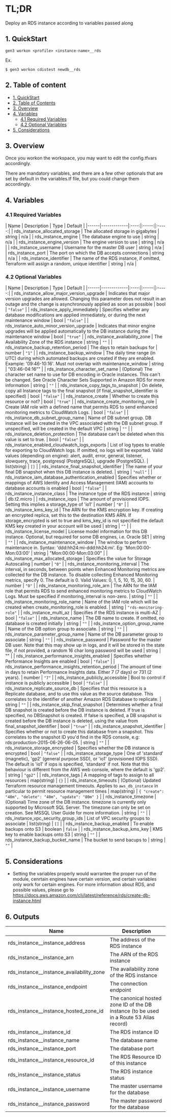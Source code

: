 # TL;DR

Deploy an RDS instance according to variables passed along

## 1. QuickStart

```
gen3 workon <profile> <instance-name>__rds
```

Ex.
```
$ gen3 workon cdistest newdb__rds
```

## 2. Table of content

- [1. QuickStart](#1-quickstart)
- [2. Table of Contents](#2-table-of-contents)
- [3. Overview](#3-overview)
- [4. Variables](#4-variables)
  - [4.1 Required Variables](#41-required-variables)
  - [4.2 Optional Variables](#42-optional-variables)
- [5. Considerations](#5-considerations)



## 3. Overview

Once you workon the workspace, you may want to edit the config.tfvars accordingly.

There are mandatory variables, and there are a few other optionals that are set by default in the variables.tf file, but you could change them accordingly.


## 4. Variables

### 4.1 Required Variables

| Name | Description | Type | Default |
|------|-------------|:----:|:-----:|:-----:|
| rds_instance_allocated\_storage | The allocated storage in gigabytes | string | n/a |
| rds_instance_engine | The database engine to use | string | n/a |
| rds_instance_engine\_version | The engine version to use | string | n/a |
| rds_instance_username | Username for the master DB user | string | n/a |
| rds_instance_port | The port on which the DB accepts connections | string | n/a |
| rds_instance_identifier | The name of the RDS instance, if omitted, Terraform will assign a random, unique identifier | string | n/a |




### 4.2 Optional Variables



| Name | Description | Type | Default |
|------|-------------|:----:|:-----:|:-----:|
| rds_instance_allow\_major\_version\_upgrade | Indicates that major version upgrades are allowed. Changing this parameter does not result in an outage and the change is asynchronously applied as soon as possible | bool | `"false"` |
| rds_instance_apply\_immediately | Specifies whether any database modifications are applied immediately, or during the next maintenance window | bool | `"false"` |
| rds_instance_auto\_minor\_version\_upgrade | Indicates that minor engine upgrades will be applied automatically to the DB instance during the maintenance window | bool | `"true"` |
| rds_instance_availability\_zone | The Availability Zone of the RDS instance | string | `""` |
| rds_instance_backup\_retention\_period | The days to retain backups for | number | `"1"` |
| rds_instance_backup\_window | The daily time range (in UTC) during which automated backups are created if they are enabled. Example: '09:46-10:16'. Must not overlap with maintenance_window | string | "03:46-04:16"" |
| rds_instance_character\_set\_name | (Optional) The character set name to use for DB encoding in Oracle instances. This can't be changed. See Oracle Character Sets Supported in Amazon RDS for more information | string | `""` |
| rds_instance_copy\_tags\_to\_snapshot | On delete, copy all Instance tags to the final snapshot (if final_snapshot_identifier is specified) | bool | `"false"` |
| rds_instance_create | Whether to create this resource or not? | bool | `"true"` |
| rds_instance_create\_monitoring\_role | Create IAM role with a defined name that permits RDS to send enhanced monitoring metrics to CloudWatch Logs. | bool | `"false"` |
| rds_instance_db\_subnet\_group\_name | Name of DB subnet group. DB instance will be created in the VPC associated with the DB subnet group. If unspecified, will be created in the default VPC | string | `""` |
| rds_instance_deletion\_protection | The database can't be deleted when this value is set to true. | bool | `"false"` |
| rds_instance_enabled\_cloudwatch\_logs\_exports | List of log types to enable for exporting to CloudWatch logs. If omitted, no logs will be exported. Valid values (depending on engine): alert, audit, error, general, listener, slowquery, trace, postgresql (PostgreSQL), upgrade (PostgreSQL). | list(string) | `[]` |
| rds_instance_final\_snapshot\_identifier | The name of your final DB snapshot when this DB instance is deleted. | string | `"null"` |
| rds_instance_iam\_database\_authentication\_enabled | Specifies whether or mappings of AWS Identity and Access Management (IAM) accounts to database accounts is enabled | bool | `"false"` |
| rds_instance_instance\_class | The instance type of the RDS instance | string | db.t2.micro |
| rds_instance_iops | The amount of provisioned IOPS. Setting this implies a storage_type of 'io1' | number | `"0"` |
| rds_instance_kms\_key\_id | The ARN for the KMS encryption key. If creating an encrypted replica, set this to the destination KMS ARN. If storage_encrypted is set to true and kms_key_id is not specified the default KMS key created in your account will be used | string | `""` |
| rds_instance_license\_model | License model information for this DB instance. Optional, but required for some DB engines, i.e. Oracle SE1 | string | `""` |
| rds_instance_maintenance\_window | The window to perform maintenance in. Syntax: 'ddd:hh24:mi-ddd:hh24:mi'. Eg: 'Mon:00:00-Mon:03:00' | string | "Mon:00:00-Mon:03:00" |
| rds_instance_max\_allocated\_storage | Specifies the value for Storage Autoscaling | number | `"0"` |
| rds_instance_monitoring\_interval | The interval, in seconds, between points when Enhanced Monitoring metrics are collected for the DB instance. To disable collecting Enhanced Monitoring metrics, specify 0. The default is 0. Valid Values: 0, 1, 5, 10, 15, 30, 60. | number | `"0"` |
| rds_instance_monitoring\_role\_arn | The ARN for the IAM role that permits RDS to send enhanced monitoring metrics to CloudWatch Logs. Must be specified if monitoring_interval is non-zero. | string | `""` |
| rds_instance_monitoring\_role\_name | Name of the IAM role which will be created when create_monitoring_role is enabled. | string | `"rds-monitoring-role"` |
| rds_instance_multi\_az | Specifies if the RDS instance is multi-AZ | bool | `"false"` |
| rds_instance_name | The DB name to create. If omitted, no database is created initially | string | `""` |
| rds_instance_option\_group\_name | Name of the DB option group to associate. | string | `""` |
| rds_instance_parameter\_group\_name | Name of the DB parameter group to associate | string | `""` |
| rds_instance_password | Password for the master DB user. Note that this may show up in logs, and it will be stored in the state file, if not provided, a random 16 char long password will be used | string | "" |
| rds_instance_performance\_insights\_enabled | Specifies whether Performance Insights are enabled | bool | `"false"` |
| rds_instance_performance\_insights\_retention\_period | The amount of time in days to retain Performance Insights data. Either 7 (7 days) or 731 (2 years). | number | `"7"` |
| rds_instance_publicly\_accessible | Bool to control if instance is publicly accessible | bool | `"false"` |
| rds_instance_replicate\_source\_db | Specifies that this resource is a Replicate database, and to use this value as the source database. This correlates to the identifier of another Amazon RDS Database to replicate. | string | `""` |
| rds_instance_skip\_final\_snapshot | Determines whether a final DB snapshot is created before the DB instance is deleted. If true is specified, no DBSnapshot is created. If false is specified, a DB snapshot is created before the DB instance is deleted, using the value from final_snapshot_identifier | bool | `"true"` |
| rds_instance_snapshot\_identifier | Specifies whether or not to create this database from a snapshot. This correlates to the snapshot ID you'd find in the RDS console, e.g: rds:production-2015-06-26-06-05. | string | `""` |
| rds_instance_storage\_encrypted | Specifies whether the DB instance is encrypted | bool | `"false"` |
| rds_instance_storage\_type | One of 'standard' (magnetic), 'gp2' (general purpose SSD), or 'io1' (provisioned IOPS SSD). The default is 'io1' if iops is specified, 'standard' if not. Note that this behaviour is different from the AWS web console, where the default is 'gp2'. | string | `"gp2"` |
| rds_instance_tags | A mapping of tags to assign to all resources | map(string) | `{}` |
| rds_instance_timeouts | (Optional) Updated Terraform resource management timeouts. Applies to `aws_db_instance` in particular to permit resource management times | map(string) | `{ "create": "40m", "delete": "40m", "update": "80m" }` |
| rds_instance_timezone | (Optional) Time zone of the DB instance. timezone is currently only supported by Microsoft SQL Server. The timezone can only be set on creation. See MSSQL User Guide for more information. | string | `""` |
| rds_instance_vpc\_security\_group\_ids | List of VPC security groups to associate | list(string) | `[]` |
| rds_instance_backup_enabled | To enable backups onto S3 | boolean | `false` |
| rds_instance_backup_kms_key | KMS key to enable backups onto S3 | string | `""` |
| rds_instance_backup_bucket_name | The bucket to send bacups to | string | `""` | 

## 5. Considerations

* Setting the variables properly would warrantee the proper run of the module, cenrtain engines have certain version, and certain variables only work for certain engines.
  For more information about RDS, and possible values, please go to https://docs.aws.amazon.com/cli/latest/reference/rds/create-db-instance.html


## 6. Outputs

| Name | Description |
|------|-------------|
| rds_instance_\_instance\_address | The address of the RDS instance |
| rds_instance_\_instance\_arn | The ARN of the RDS instance |
| rds_instance_\_instance\_availability\_zone | The availability zone of the RDS instance |
| rds_instance_\_instance\_endpoint | The connection endpoint |
| rds_instance_\_instance\_hosted\_zone\_id | The canonical hosted zone ID of the DB instance (to be used in a Route 53 Alias record) |
| rds_instance_\_instance\_id | The RDS instance ID |
| rds_instance_\_instance\_name | The database name |
| rds_instance_\_instance\_port | The database port |
| rds_instance_\_instance\_resource\_id | The RDS Resource ID of this instance |
| rds_instance_\_instance\_status | The RDS instance status |
| rds_instance_\_instance\_username | The master username for the database |
| rds_instance_\_instance\_password | The master password for the database |
